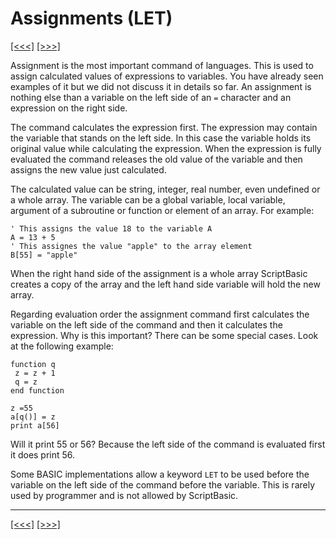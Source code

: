 # Assignments (LET)

[\[\<\<\<\]](ug_9.10.1.16.md) [\[\>\>\>\]](ug_9.12.md)

Assignment is the most important command of languages. This is used to
assign calculated values of expressions to variables. You have already
seen examples of it but we did not discuss it in details so far. An
assignment is nothing else than a variable on the left side of an `=`
character and an expression on the right side.

The command calculates the expression first. The expression may contain
the variable that stands on the left side. In this case the variable
holds its original value while calculating the expression. When the
expression is fully evaluated the command releases the old value of the
variable and then assigns the new value just calculated.

The calculated value can be string, integer, real number, even undefined
or a whole array. The variable can be a global variable, local variable,
argument of a subroutine or function or element of an array. For
example:

    ' This assigns the value 18 to the variable A
    A = 13 + 5
    ' This assignes the value "apple" to the array element
    B[55] = "apple"

When the right hand side of the assignment is a whole array ScriptBasic
creates a copy of the array and the left hand side variable will hold
the new array.

Regarding evaluation order the assignment command first calculates the
variable on the left side of the command and then it calculates the
expression. Why is this important? There can be some special cases. Look
at the following example:

    function q
     z = z + 1
     q = z
    end function
    
    z =55
    a[q()] = z
    print a[56]

Will it print 55 or 56? Because the left side of the command is
evaluated first it does print 56.

Some BASIC implementations allow a keyword `LET` to be used before the
variable on the left side of the command before the variable. This is
rarely used by programmer and is not allowed by ScriptBasic.

-----

[\[\<\<\<\]](ug_9.10.1.16.md) [\[\>\>\>\]](ug_9.12.md)
